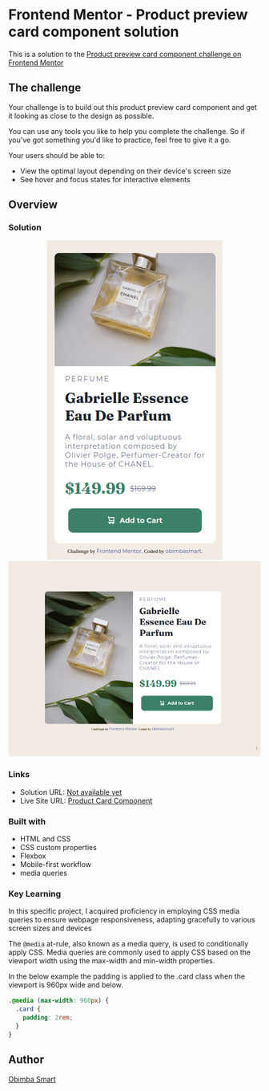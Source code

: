 # Frontend Mentor - Product preview card component solution

This is a solution to the [Product preview card component challenge on Frontend Mentor](https://www.frontendmentor.io/challenges/product-preview-card-component-GO7UmttRfa)

## The challenge

Your challenge is to build out this product preview card component and get it looking as close to the design as possible.

You can use any tools you like to help you complete the challenge. So if you've got something you'd like to practice, feel free to give it a go.

Your users should be able to:

- View the optimal layout depending on their device's screen size
- See hover and focus states for interactive elements

## Overview


### Solution

<div align="center">
  <img src="./images/mobile_view.png" alt="Mobile View" />
   <img src="./images/desktop_view.png" alt="Desktop view" />
</div>


### Links

- Solution URL: [Not available yet](https://your-solution-url.com)
- Live Site URL: [Product Card Component](https://product-card-component.w3spaces.com/)

### Built with
- HTML and CSS
- CSS custom properties
- Flexbox
- Mobile-first workflow
- media queries


### Key Learning

In this specific project, I acquired proficiency in employing CSS media queries to ensure webpage responsiveness, adapting gracefully to various screen sizes and devices

The `@media` at-rule, also known as a media query, is used to conditionally apply CSS. Media queries are commonly used to apply CSS based on the viewport width using the max-width and min-width properties.

In the below example the padding is applied to the .card class when the viewport is 960px wide and below.

```css
.@media (max-width: 960px) {
  .card {
    padding: 2rem;
  }
}
```

## Author
[Obimba Smart]()